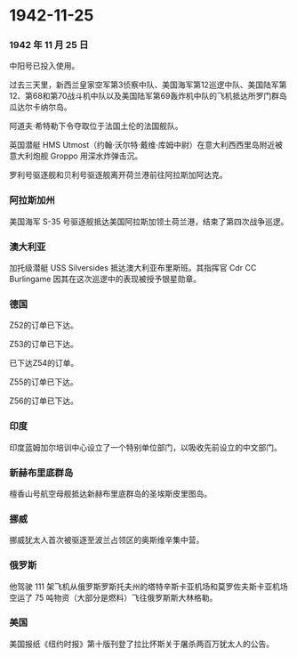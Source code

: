 # 1942-11-25

### 1942 年 11 月 25 日

中阳号已投入使用。

过去三天里，新西兰皇家空军第3侦察中队、美国海军第12巡逻中队、美国陆军第12、第68和第70战斗机中队以及美国陆军第69轰炸机中队的飞机抵达所罗门群岛瓜达尔卡纳尔岛。

阿道夫·希特勒下令夺取位于法国土伦的法国舰队。

英国潜艇 HMS
Utmost（约翰·沃尔特·戴维·库姆中尉）在意大利西西里岛附近被意大利炮舰
Groppo 用深水炸弹击沉。

罗利号驱逐舰和贝利号驱逐舰离开荷兰港前往阿拉斯加阿达克。

### 阿拉斯加州

美国海军 S-35 号驱逐舰抵达美国阿拉斯加领土荷兰港，结束了第四次战争巡逻。

### 澳大利亚

加托级潜艇 USS Silversides 抵达澳大利亚布里斯班。其指挥官 Cdr CC
Burlingame 因其在这次巡逻中的表现被授予银星勋章。

### 德国

Z52的订单已下达。

Z53的订单已下达。

已下达Z54的订单。

Z55的订单已下达。

Z56的订单已下达。

### 印度

印度蓝姆加尔培训中心设立了一个特别单位部门，以吸收先前设立的中文部门。

### 新赫布里底群岛

檀香山号航空母舰抵达新赫布里底群岛的圣埃斯皮里图岛。

### 挪威

挪威犹太人首次被驱逐至波兰占领区的奥斯维辛集中营。

### 俄罗斯

他驾驶 111
架飞机从俄罗斯罗斯托夫州的塔特辛斯卡亚机场和莫罗佐夫斯卡亚机场空运了 75
吨物资（大部分是燃料）飞往俄罗斯斯大林格勒。

### 美国

美国报纸《纽约时报》第十版刊登了拉比怀斯关于屠杀两百万犹太人的公告。